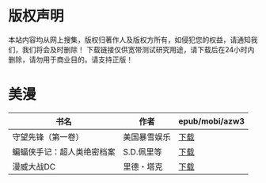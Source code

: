 # 版权声明

本站内容均从网上搜集，版权归著作人及版权方所有，如侵犯您的权益，请通知我们，我们将会及时删除！ 下载链接仅供宽带测试研究用途，请下载后在24小时内删除，请勿用于商业目的。请支持正版！

# 美漫

| 书名 | 作者 | epub/mobi/azw3 |
| --- | --- | --- |
| 守望先锋（第一卷） | 美国暴雪娱乐 | [下载](https://url89.ctfile.com/f/31084289-1356989509-5b68c1?p=8866) |
| 蝙蝠侠手记：超人类绝密档案 | S.D.佩里等 | [下载](https://url89.ctfile.com/f/31084289-1356985720-975708?p=8866) |
| 漫威大战DC | 里德・塔克 | [下载](https://url89.ctfile.com/f/31084289-1357052785-7df0c3?p=8866) |

